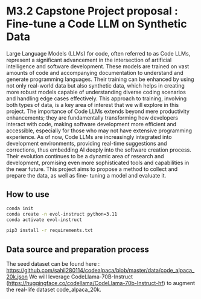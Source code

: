 # M3.2 Capstone Project proposal : Fine-tune a Code LLM on Synthetic Data

Large Language Models (LLMs) for code, often referred to as Code LLMs, represent a significant
advancement in the intersection of artificial intelligence and software development. These models
are trained on vast amounts of code and accompanying documentation to understand and generate
programming languages. Their training can be enhanced by using not only real-world data but also
synthetic data, which helps in creating more robust models capable of understanding diverse coding
scenarios and handling edge cases effectively. This approach to training, involving both types of data,
is a key area of interest that we will explore in this project. The importance of Code LLMs extends
beyond mere productivity enhancements; they are fundamentally transforming how developers
interact with code, making software development more efficient and accessible, especially for those
who may not have extensive programming experience. As of now, Code LLMs are increasingly
integrated into development environments, providing real-time suggestions and corrections, thus
embedding AI deeply into the software creation process. Their evolution continues to be a dynamic
area of research and development, promising even more sophisticated tools and capabilities in the
near future. This project aims to propose a method to collect and prepare the data, as well as fine-
tuning a model and evaluate it.

## How to use

```sh
conda init
conda create -n evol-instruct python=3.11
conda activate evol-instruct

pip3 install -r requirements.txt
```

## Data source and preparation process

The seed dataset can be found here : https://github.com/sahil280114/codealpaca/blob/master/data/code_alpaca_20k.json
We will leverage CodeLlama-70B-Instruct (https://huggingface.co/codellama/CodeLlama-70b-Instruct-hf) to augment the real-life dataset code_alpaca_20k.